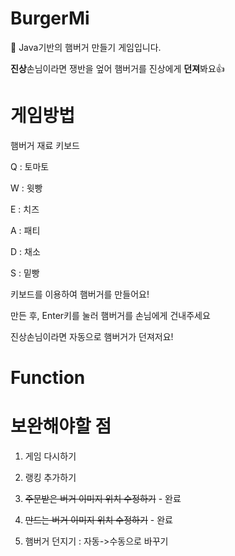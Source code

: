 # BurgerMi
🍔 Java기반의 햄버거 만들기 게임입니다.

**진상**손님이라면 쟁반을 엎어 햄버거를 진상에게 **던져**봐요👍

# 게임방법
햄버거 재료 키보드

Q : 토마토

W : 윗빵

E : 치즈

A : 패티

D : 채소

S : 밑빵

키보드를 이용하여 햄버거를 만들어요!

만든 후, Enter키를 눌러 햄버거를 손님에게 건내주세요

진상손님이라면 자동으로 햄버거가 던져저요!

# Function

# 보완해야할 점

1. 게임 다시하기

2. 랭킹 추가하기

3. ~~주문받은 버거 이미지 위치 수정하기~~ - 완료

4. ~~만드는 버거 이미지 위치 수정하기~~ - 완료

5. 햄버거 던지기 : 자동->수동으로 바꾸기
